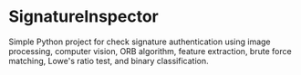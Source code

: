 # SignatureInspector
Simple Python project for check signature authentication using image processing, computer vision, ORB algorithm, feature extraction, brute force matching, Lowe's ratio test, and binary classification.
